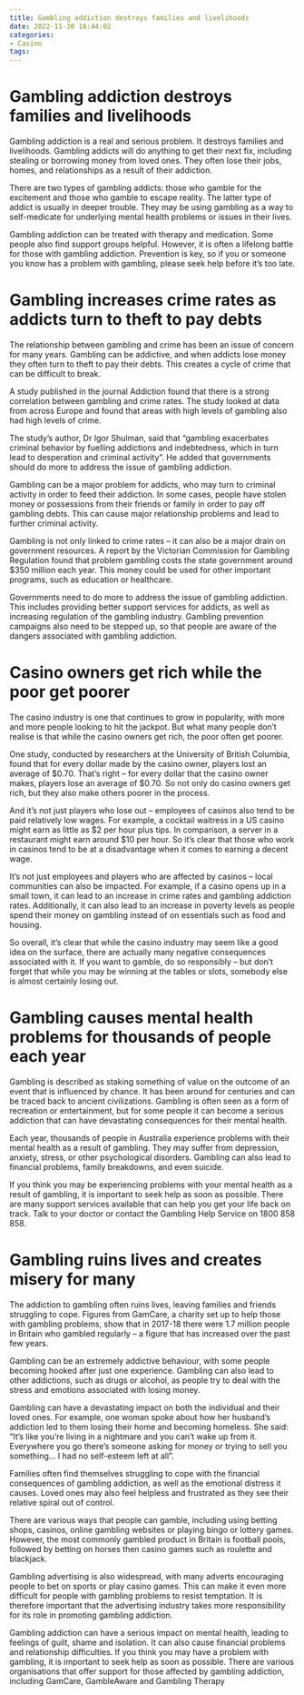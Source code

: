 ```yaml
---
title: Gambling addiction destroys families and livelihoods
date: 2022-11-30 16:44:02
categories:
- Casino
tags:
---
```



#  Gambling addiction destroys families and livelihoods

Gambling addiction is a real and serious problem. It destroys families and livelihoods. Gambling addicts will do anything to get their next fix, including stealing or borrowing money from loved ones. They often lose their jobs, homes, and relationships as a result of their addiction.

There are two types of gambling addicts: those who gamble for the excitement and those who gamble to escape reality. The latter type of addict is usually in deeper trouble. They may be using gambling as a way to self-medicate for underlying mental health problems or issues in their lives.

Gambling addiction can be treated with therapy and medication. Some people also find support groups helpful. However, it is often a lifelong battle for those with gambling addiction. Prevention is key, so if you or someone you know has a problem with gambling, please seek help before it’s too late.

#  Gambling increases crime rates as addicts turn to theft to pay debts

The relationship between gambling and crime has been an issue of concern for many years. Gambling can be addictive, and when addicts lose money they often turn to theft to pay their debts. This creates a cycle of crime that can be difficult to break.

A study published in the journal Addiction found that there is a strong correlation between gambling and crime rates. The study looked at data from across Europe and found that areas with high levels of gambling also had high levels of crime.

The study’s author, Dr Igor Shulman, said that “gambling exacerbates criminal behavior by fuelling addictions and indebtedness, which in turn lead to desperation and criminal activity”. He added that governments should do more to address the issue of gambling addiction.

Gambling can be a major problem for addicts, who may turn to criminal activity in order to feed their addiction. In some cases, people have stolen money or possessions from their friends or family in order to pay off gambling debts. This can cause major relationship problems and lead to further criminal activity.

Gambling is not only linked to crime rates – it can also be a major drain on government resources. A report by the Victorian Commission for Gambling Regulation found that problem gambling costs the state government around $350 million each year. This money could be used for other important programs, such as education or healthcare.

Governments need to do more to address the issue of gambling addiction. This includes providing better support services for addicts, as well as increasing regulation of the gambling industry. Gambling prevention campaigns also need to be stepped up, so that people are aware of the dangers associated with gambling addiction.

#  Casino owners get rich while the poor get poorer

The casino industry is one that continues to grow in popularity, with more and more people looking to hit the jackpot. But what many people don’t realise is that while the casino owners get rich, the poor often get poorer.

One study, conducted by researchers at the University of British Columbia, found that for every dollar made by the casino owner, players lost an average of $0.70. That’s right – for every dollar that the casino owner makes, players lose an average of $0.70. So not only do casino owners get rich, but they also make others poorer in the process.

And it’s not just players who lose out – employees of casinos also tend to be paid relatively low wages. For example, a cocktail waitress in a US casino might earn as little as $2 per hour plus tips. In comparison, a server in a restaurant might earn around $10 per hour. So it’s clear that those who work in casinos tend to be at a disadvantage when it comes to earning a decent wage.

It’s not just employees and players who are affected by casinos – local communities can also be impacted. For example, if a casino opens up in a small town, it can lead to an increase in crime rates and gambling addiction rates. Additionally, it can also lead to an increase in poverty levels as people spend their money on gambling instead of on essentials such as food and housing.

So overall, it’s clear that while the casino industry may seem like a good idea on the surface, there are actually many negative consequences associated with it. If you want to gamble, do so responsibly – but don’t forget that while you may be winning at the tables or slots, somebody else is almost certainly losing out.

#  Gambling causes mental health problems for thousands of people each year

Gambling is described as staking something of value on the outcome of an event that is influenced by chance. It has been around for centuries and can be traced back to ancient civilizations. Gambling is often seen as a form of recreation or entertainment, but for some people it can become a serious addiction that can have devastating consequences for their mental health.

Each year, thousands of people in Australia experience problems with their mental health as a result of gambling. They may suffer from depression, anxiety, stress, or other psychological disorders. Gambling can also lead to financial problems, family breakdowns, and even suicide.

If you think you may be experiencing problems with your mental health as a result of gambling, it is important to seek help as soon as possible. There are many support services available that can help you get your life back on track. Talk to your doctor or contact the Gambling Help Service on 1800 858 858.

#  Gambling ruins lives and creates misery for many

The addiction to gambling often ruins lives, leaving families and friends struggling to cope. Figures from GamCare, a charity set up to help those with gambling problems, show that in 2017-18 there were 1.7 million people in Britain who gambled regularly – a figure that has increased over the past few years.

Gambling can be an extremely addictive behaviour, with some people becoming hooked after just one experience. Gambling can also lead to other addictions, such as drugs or alcohol, as people try to deal with the stress and emotions associated with losing money.

Gambling can have a devastating impact on both the individual and their loved ones. For example, one woman spoke about how her husband’s addiction led to them losing their home and becoming homeless. She said: “It’s like you’re living in a nightmare and you can’t wake up from it. Everywhere you go there’s someone asking for money or trying to sell you something… I had no self-esteem left at all”.

Families often find themselves struggling to cope with the financial consequences of gambling addiction, as well as the emotional distress it causes. Loved ones may also feel helpless and frustrated as they see their relative spiral out of control.

There are various ways that people can gamble, including using betting shops, casinos, online gambling websites or playing bingo or lottery games. However, the most commonly gambled product in Britain is football pools, followed by betting on horses then casino games such as roulette and blackjack.

Gambling advertising is also widespread, with many adverts encouraging people to bet on sports or play casino games. This can make it even more difficult for people with gambling problems to resist temptation. It is therefore important that the advertising industry takes more responsibility for its role in promoting gambling addiction.

Gambling addiction can have a serious impact on mental health, leading to feelings of guilt, shame and isolation. It can also cause financial problems and relationship difficulties. If you think you may have a problem with gambling, it is important to seek help as soon as possible. There are various organisations that offer support for those affected by gambling addiction, including GamCare, GambleAware and Gambling Therapy